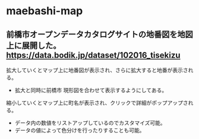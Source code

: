 # maebashi-map
前橋市オープンデータカタログサイトの地番図を地図上に展開した。
https://data.bodik.jp/dataset/102016_tisekizu
---
拡大していくとマップ上に地番図が表示され、さらに拡大すると地番が表示される。
 - 拡大と同時に前橋市 現形図を合わせて表示するようにしてある。

縮小していくとマップ上に町名が表示され、クリックで詳細がポップアップされる。
 - データ内の数値をリストアップしているのでカスタマイズ可能。
 - データの値によって色分けを行ったりすることも可能。
